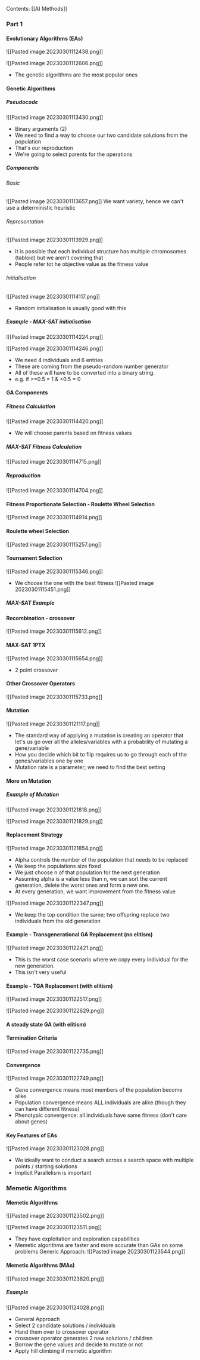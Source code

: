 Contents:
[[AI Methods]]

### Part 1
#### Evolutionary Algorithms (EAs)
![[Pasted image 20230301112438.png]]

![[Pasted image 20230301112606.png]]
- The genetic algorithms are the most popular ones
#### Genetic Algorithms
##### Pseudocode
![[Pasted image 20230301113430.png]]
- Binary arguments (2)
- We need to find a way to choose our two candidate solutions from the population
- That's our reproduction
- We're going to select parents for the operations
##### Components
###### Basic
![[Pasted image 20230301113657.png]]
We want variety, hence we can't use a deterministic heuristic
###### Representation
![[Pasted image 20230301113929.png]]
- It is possible that each individual structure has multiple chromosomes (tabloid) but we aren't covering that
- People refer tot he objective value as the fitness value
###### Initialisation
![[Pasted image 20230301114117.png]]
- Random initialisation is usually good with this
##### Example - MAX-SAT initialisation
![[Pasted image 20230301114224.png]]

![[Pasted image 20230301114246.png]]
- We need 4 individuals and 6 entries
- These are coming from the pseudo-random number generator
- All of these will have to be converted into a binary string.
- e.g. if >=0.5 = 1 & <0.5 = 0
#### GA Components
##### Fitness Calculation
![[Pasted image 20230301114420.png]]
- We will choose parents based on fitness values
##### MAX-SAT Fitness Calculation
![[Pasted image 20230301114715.png]]

##### Reproduction
![[Pasted image 20230301114704.png]]

#### Fitness Proportionate Selection - Roulette Wheel Selection
![[Pasted image 20230301114914.png]]

#### Roulette wheel Selection
![[Pasted image 20230301115257.png]]

#### Tournament Selection
![[Pasted image 20230301115346.png]]
- We choose the one with the best fitness
![[Pasted image 20230301115451.png]]

##### MAX-SAT Example
#### Recombination - crossover
![[Pasted image 20230301115612.png]]

#### MAX-SAT 1PTX
![[Pasted image 20230301115654.png]]
- 2 point crossover
#### Other Crossover Operators
![[Pasted image 20230301115733.png]]

#### Mutation
![[Pasted image 20230301121117.png]]
- The standard way of applying a mutation is creating an operator that let's us go over all the alleles/variables with a probability of mutating a gene/variable
- How you decide which bit to flip requires us to go through each of the genes/variables one by one
- Mutation rate is a parameter; we need to find the best setting
#### More on Mutation
##### Example of Mutation
![[Pasted image 20230301121818.png]]

![[Pasted image 20230301121829.png]]

#### Replacement Strategy
![[Pasted image 20230301121854.png]]
- Alpha controls the number of the population that needs to be replaced
- We keep the populations size fixed
- We just choose n of that population for the next generation
- Assuming alpha is a value less than n, we can sort the current generation, delete the worst ones and form a new one.
- At every generation, we want improvement from the fitness value

![[Pasted image 20230301122347.png]]
- We keep the top condition the same; two offspring replace two individuals from the old generation
#### Example - Transgenerational GA Replacement (no elitism)
![[Pasted image 20230301122421.png]]
- This is the worst case scenario where we copy every individual for the new generation.
- This isn't very useful

#### Example - TGA Replacement (with elitism)
![[Pasted image 20230301122517.png]]

![[Pasted image 20230301122629.png]]

#### A steady state GA (with elitism)
#### Termination Criteria
![[Pasted image 20230301122735.png]]

#### Convergence
![[Pasted image 20230301122749.png]]
- Gene convergence means most members of the population become alike
- Population convergence means ALL individuals are alike (though they can have different fitness)
- Phenotypic convergence: all individuals have same fitness (don't care about genes)
#### Key Features of EAs
![[Pasted image 20230301123028.png]]
- We ideally want to conduct a search across a search space with multiple points / starting solutions
- Implicit Parallelism is important
### Memetic Algorithms
#### Memetic Algorithms
![[Pasted image 20230301123502.png]]

![[Pasted image 20230301123511.png]]
- They have exploitation and exploration capabilities
- Memetic algorithms are faster and more accurate than GAs on some problems
Generic Approach:
![[Pasted image 20230301123544.png]]

#### Memetic Algorithms (MAs)
![[Pasted image 20230301123820.png]]
##### Example
![[Pasted image 20230301124028.png]]
- General Approach
- Select 2 candidate solutions / individuals
- Hand them over to crossover operator
- crossover operator generates 2 new solutions / children
- Borrow the gene values and decide to mutate or not
- Apply hill climbing if memetic algorithm




